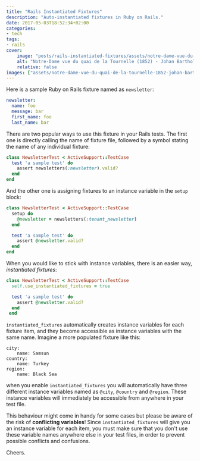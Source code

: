 ```yaml
---
title: "Rails Instantiated Fixtures"
description: "Auto-instantiated fixtures in Ruby on Rails."
date: 2017-05-03T18:52:34+02:00
categories:
- tech
tags:
- rails
cover:
    image: "posts/rails-instantiated-fixtures/assets/notre-dame-vue-du-quai-de-la-tournelle-1852-johan-barthold-jongkind.jpg"
    alt: "Notre-Dame vue du quai de la Tournelle (1852) - Johan Barthold Jongkind"
    relative: false
images: ["assets/notre-dame-vue-du-quai-de-la-tournelle-1852-johan-barthold-jongkind.jpg"]
---
```


Here is a sample Ruby on Rails fixture named as `newsletter`:

```yml
newsletter:
  name: foo
  message: bar
  first_name: foo
  last_name: bar
```

There are two popular ways to use this fixture in your Rails tests. The first one is directly calling the name of
fixture file, followed by a symbol stating the name of any individual fixture:

```ruby
class NewsletterTest < ActiveSupport::TestCase
  test 'a sample test' do
    assert newsletters(:newsletter).valid?
  end
end
```

And the other one is assigning fixtures to an instance variable in the `setup` block:

```ruby
class NewsletterTest < ActiveSupport::TestCase
  setup do
    @newsletter = newsletters(:tenant_newsletter)
  end

  test 'a sample test' do
    assert @newsletter.valid?
  end
end
```

When you would like to stick with instance variables, there is an easier way, _instantiated fixtures_:

```ruby
class NewsletterTest < ActiveSupport::TestCase
  self.use_instantiated_fixtures = true

  test 'a sample test' do
    assert @newsletter.valid?
  end
 end
```

`instantiated_fixtures` automatically creates instance variables for each fixture item, and they become accessible as
instance variables with the same name. Imagine a more populated fixture like this:

```
city:
    name: Samsun
country:
    name: Turkey
region:
    name: Black Sea
```

when you enable `instantiated_fixtures` you will automatically have three different instance variables named as
`@city`, `@country` and `@region`. These instance variables will immediately be accessible from anywhere in your
test file.

This behaviour might come in handy for some cases but please be aware of the risk of **conflicting variables**! Since
`instantiated_fixtures` will give you an instance variable for each item, you must make sure that you don't use these
variable names anywhere else in your test files, in order to prevent possible conflicts and confusions.

Cheers.
